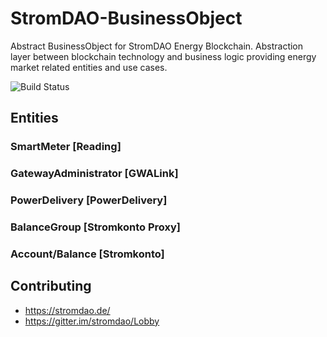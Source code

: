 # StromDAO-BusinessObject
Abstract BusinessObject for StromDAO Energy Blockchain. Abstraction layer between blockchain technology and business logic providing energy market related entities and use cases.

![Build Status](https://codeship.com/projects/214849/status?branch=master)



## Entities 

### SmartMeter [Reading]

### GatewayAdministrator [GWALink]

### PowerDelivery [PowerDelivery]

### BalanceGroup [Stromkonto Proxy]

### Account/Balance [Stromkonto]

## Contributing
- https://stromdao.de/
- https://gitter.im/stromdao/Lobby
